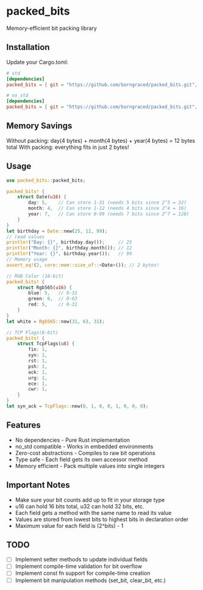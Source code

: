 

# packed_bits

Memory-efficient bit packing library

## Installation

Update your Cargo.toml:

```toml
# std
[dependencies]
packed_bits = { git = "https://github.com/borngraced/packed_bits.git", features = ["std"] }

# no_std 
[dependencies]
packed_bits = { git = "https://github.com/borngraced/packed_bits.git", default-features = false }
```

## Memory Savings

Without packing: day(4 bytes) + month(4 bytes) + year(4 bytes) = 12 bytes total
With packing: everything fits in just 2 bytes!

## Usage

```rust
use packed_bits::packed_bits;

packed_bits! {
    struct Date(u16) {
        day: 5,    // Can store 1-31 (needs 5 bits since 2^5 = 32)
        month: 4,  // Can store 1-12 (needs 4 bits since 2^4 = 16)
        year: 7,   // Can store 0-99 (needs 7 bits since 2^7 = 128)
    }
}
let birthday = Date::new(25, 12, 99);
// read values
println!("Day: {}", birthday.day());     // 25
println!("Month: {}", birthday.month()); // 12
println!("Year: {}", birthday.year());   // 99
// Memory usage
assert_eq!(2, core::mem::size_of::<Date>()); // 2 bytes!

// RGB Color (16-bit)
packed_bits! {
    struct Rgb565(u16) {
        blue: 5,   // 0-31
        green: 6,  // 0-63
        red: 5,    // 0-31
    }
}
let white = Rgb565::new(31, 63, 31);

// TCP Flags(8-bit)
packed_bits! {
    struct TcpFlags(u8) {
        fin: 1,
        syn: 1,
        rst: 1,
        psh: 1,
        ack: 1,
        urg: 1,
        ece: 1,
        cwr: 1,
    }
}
let syn_ack = TcpFlags::new(0, 1, 0, 0, 1, 0, 0, 0);
```

## Features

- No dependencies - Pure Rust implementation
- no_std compatible - Works in embedded environments
- Zero-cost abstractions - Compiles to raw bit operations
- Type safe - Each field gets its own accessor method
- Memory efficient - Pack multiple values into single integers

## Important Notes

- Make sure your bit counts add up to fit in your storage type
- u16 can hold 16 bits total, u32 can hold 32 bits, etc.
- Each field gets a method with the same name to read its value
- Values are stored from lowest bits to highest bits in declaration order
- Maximum value for each field is (2^bits) - 1

## TODO

- [ ] Implement setter methods to update individual fields
- [ ] Implement compile-time validation for bit overflow 
- [ ] Implement const fn support for compile-time creation
- [ ] Implement bit manipulation methods (set_bit, clear_bit, etc.)

